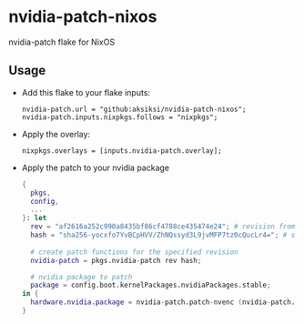 # nvidia-patch-nixos

nvidia-patch flake for NixOS

## Usage

- Add this flake to your flake inputs:
  ```
  nvidia-patch.url = "github:aksiksi/nvidia-patch-nixos";
  nvidia-patch.inputs.nixpkgs.follows = "nixpkgs";
  ```

- Apply the overlay:
  ```
  nixpkgs.overlays = [inputs.nvidia-patch.overlay];
  ```

- Apply the patch to your nvidia package
  ```nix
  {
    pkgs,
    config,
    ...
  }: let
    rev = "af2616a252c990a8435bf86cf4788ce435474e24"; # revision from https://github.com/keylase/nvidia-patch to use
    hash = "sha256-yocxfo7YvBCpHVV/ZhNQssyd3L9jvMFP7tz0cQucLr4="; # sha256sum for https://github.com/keylase/nvidia-patch at the specified revision
    
    # create patch functions for the specified revision
    nvidia-patch = pkgs.nvidia-patch rev hash;
  
    # nvidia package to patch
    package = config.boot.kernelPackages.nvidiaPackages.stable;
  in {
    hardware.nvidia.package = nvidia-patch.patch-nvenc (nvidia-patch.patch-fbc package);
  }
  
  ```
